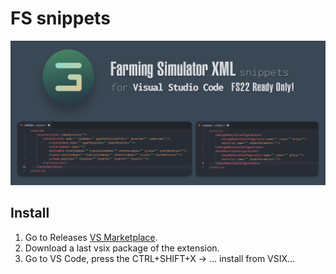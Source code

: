 # FS snippets

![Collection of snippets for a Farming Simulator](https://raw.githubusercontent.com/GBModdings/farming.simulator.snippets/master/splashGithub.png)

## Install

1. Go to Releases [VS Marketplace](https://github.com/GBModdings/farming.simulator.snippets/releases).
2. Download a last vsix package of the extension.
3. Go to VS Code, press the CTRL+SHIFT+X -> ... install from VSIX...